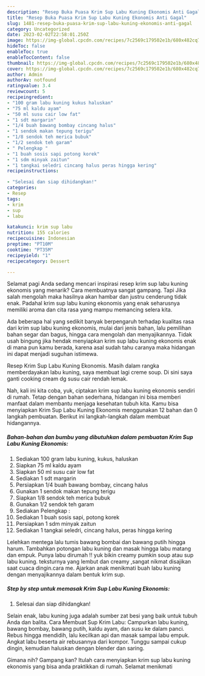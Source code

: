```yaml
---
description: "Resep Buka Puasa Krim Sup Labu Kuning Ekonomis Anti Gagal"
title: "Resep Buka Puasa Krim Sup Labu Kuning Ekonomis Anti Gagal"
slug: 1481-resep-buka-puasa-krim-sup-labu-kuning-ekonomis-anti-gagal
category: Uncategorized
date: 2023-02-02T22:58:01.250Z
image: https://img-global.cpcdn.com/recipes/7c2569c179502e1b/680x482cq70/krim-sup-labu-kuning-ekonomis-foto-resep-utama.jpg
hideToc: false
enableToc: true
enableTocContent: false
thumbnail: https://img-global.cpcdn.com/recipes/7c2569c179502e1b/680x482cq70/krim-sup-labu-kuning-ekonomis-foto-resep-utama.jpg
cover: https://img-global.cpcdn.com/recipes/7c2569c179502e1b/680x482cq70/krim-sup-labu-kuning-ekonomis-foto-resep-utama.jpg
author: Admin
authorAv: notfound
ratingvalue: 3.4
reviewcount: 5
recipeingredient:
- "100 gram labu kuning kukus haluskan"
- "75 ml kaldu ayam"
- "50 ml susu cair low fat"
- "1 sdt margarin"
- "1/4 buah bawang bombay cincang halus"
- "1 sendok makan tepung terigu"
- "1/8 sendok teh merica bubuk"
- "1/2 sendok teh garam"
- " Pelengkap "
- "1 buah sosis sapi potong korek"
- "1 sdm minyak zaitun"
- "1 tangkai seledri cincang halus peras hingga kering"
recipeinstructions:

- "Selesai dan siap dihidangkan!"
categories:
- Resep
tags:
- krim
- sup
- labu

katakunci: krim sup labu 
nutrition: 155 calories
recipecuisine: Indonesian
preptime: "PT10M"
cooktime: "PT35M"
recipeyield: "1"
recipecategory: Dessert

---
```



Selamat pagi Anda sedang mencari inspirasi resep krim sup labu kuning ekonomis yang menarik? Cara membuatnya sangat gampang. Tapi Jika salah mengolah maka hasilnya akan hambar dan justru cenderung tidak enak. Padahal krim sup labu kuning ekonomis yang enak seharusnya memiliki aroma dan cita rasa yang mampu memancing selera kita.


Ada beberapa hal yang sedikit banyak berpengaruh terhadap kualitas rasa dari krim sup labu kuning ekonomis, mulai dari jenis bahan, lalu pemilihan bahan segar dan bagus, hingga cara mengolah dan menyajikannya. Tidak usah bingung jika hendak menyiapkan krim sup labu kuning ekonomis enak di mana pun kamu berada, karena asal sudah tahu caranya maka hidangan ini dapat menjadi suguhan istimewa.

Resep Krim Sup Labu Kuning Ekonomis. Masih dalam rangka memberdayakan labu kuning, saya membuat lagi creme soup. Di sini saya ganti cooking cream dg susu cair rendah lemak.


Nah, kali ini kita coba, yuk, ciptakan krim sup labu kuning ekonomis sendiri di rumah. Tetap dengan bahan sederhana, hidangan ini bisa memberi manfaat dalam membantu menjaga kesehatan tubuh kita. Kamu bisa menyiapkan Krim Sup Labu Kuning Ekonomis menggunakan 12 bahan dan 0 langkah pembuatan. Berikut ini langkah-langkah dalam membuat hidangannya.

<!--inarticleads1-->

##### Bahan-bahan dan bumbu yang dibutuhkan dalam pembuatan Krim Sup Labu Kuning Ekonomis:

1. Sediakan 100 gram labu kuning, kukus, haluskan
1. Siapkan 75 ml kaldu ayam
1. Siapkan 50 ml susu cair low fat
1. Sediakan 1 sdt margarin
1. Persiapkan 1/4 buah bawang bombay, cincang halus
1. Gunakan 1 sendok makan tepung terigu
1. Siapkan 1/8 sendok teh merica bubuk
1. Gunakan 1/2 sendok teh garam
1. Sediakan  Pelengkap :
1. Sediakan 1 buah sosis sapi, potong korek
1. Persiapkan 1 sdm minyak zaitun
1. Sediakan 1 tangkai seledri, cincang halus, peras hingga kering


Lelehkan mentega lalu tumis bawang bombai dan bawang putih hingga harum. Tambahkan potongan labu kuning dan masak hingga labu matang dan empuk. Punya labu dirumah !! yuk bikin creamy pumkin soup atau sup labu kuning. teksturnya yang lembut dan creamy ,sangat nikmat disajikan saat cuaca dingin.cara me. Ajarkan anak menikmati buah labu kuning dengan menyajikannya dalam bentuk krim sup. 

<!--inarticleads2-->

##### Step by step untuk memasak Krim Sup Labu Kuning Ekonomis:


1. Selesai dan siap dihidangkan!

Selain enak, labu kuning juga adalah sumber zat besi yang baik untuk tubuh Anda dan balita. Cara Membuat Sup Krim Labu: Campurkan labu kuning, bawang bombay, bawang putih, kaldu ayam, dan susu ke dalam panci. Rebus hingga mendidih, lalu kecilkan api dan masak sampai labu empuk. Angkat labu beserta air rebusannya dari kompor. Tunggu sampai cukup dingin, kemudian haluskan dengan blender dan saring. 

Gimana nih? Gampang kan? Itulah cara menyiapkan krim sup labu kuning ekonomis yang bisa anda praktikkan di rumah. Selamat menikmati

